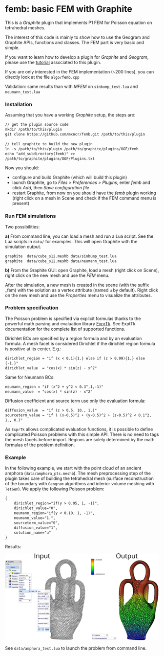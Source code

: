 # femb: basic FEM with Graphite

This is a *Graphite* plugin that implements P1 FEM for Poisson equation on tetrahedral meshes.

The interest of this code is mainly to show how to use the Geogram and Graphite
APIs, functions and classes. The FEM part is very basic and simple.

If you want to learn how to develop a plugin for *Graphite* and *Geogram*, please use the
[tutorial](docs/tutorial.md) associated to this plugin.

If you are only interested in the FEM implementation (~200 lines), you can directly look 
at the file `algo/femb.cpp`

Validation: same results than with *MFEM* on `sinbump_test.lua` and `neumann_test.lua`

### Installation

Assuming that you have a working *Graphite* setup, the steps are:

    // get the plugin source code
    mkdir /path/to/this/plugin
    git clone https://github.com/mxncr/femb.git /path/to/this/plugin

    // tell graphite to build the new plugin
    ln -s /path/to/this/plugin /path/to/graphite/plugins/OGF/femb
    echo "add_subdirectory(femb)" >> /path/to/graphite/plugins/OGF/Plugins.txt

Now you should:
- configure and build Graphite (which will build this plugin)
- launch Graphite, go to *Files > Preferences > Plugins*, enter *femb* and click *Add*, then *Save configuration file*
- restart Graphite, from now on you should have the *femb* plugin working (right click on a mesh in Scene and check if the FEM command menu is present)

### Run FEM simulations

Two possibilities:

**a)** From command line, you can load a mesh and run a Lua script. See the Lua scripts in `data/` for examples. This will open Graphite with the simulation output.

    graphite  data/cube_s12.meshb data/sinbump_test.lua 
    graphite  data/cube_s12.meshb data/neumann_test.lua 

**b)** From the Graphite GUI: open Graphite, load a mesh (right click on Scene), right click on the new mesh
and use the *FEM* menu.

After the simulation, a new mesh is created in the scene (with the suffix \_fem) with the solution as a vertex attribute (named `u` by default). Right click
on the new mesh and use the *Properties* menu to visualize the attributes.

### Problem specification

The Poisson problem is specified via explicit formulas thanks to the powerful math parsing and
evaluation library [ExprTk](https://github.com/ArashPartow/exprtk). See ExptTk documentation for
the complete list of supported functions.

Dirichlet BCs are specified by a region formula and by an evaluation formula. A mesh facet is considered Dirichlet if the 
dirichlet region formula is positive at its center. E.g.:

    dirichlet_region = "if (x < 0.1){1.} else if (z > 0.99){1.} else {-1.}"
    dirichlet_value  = "cos(x) * sin(z) - x^2"

Same for Neumann BCs:

    neumann_region = "if (x^2 + y^2 < 0.3^,1,-1)"
    neumann_value  = "cos(x) * sin(z) - x^2"

Diffusion coefficient and source term use only the evaluation formula:

    diffusion_value  = "if (z > 0.5, 10., 1.)"
    sourceterm_value = "if ( (x-0.5)^2 + (y-0.5)^2 + (z-0.5)^2 < 0.1^2, 1., 0.)"

As `ExprTk` allows complicated evaluation functions, it is possible to define
complicated Poisson problems with this simple API.  There is no need to tags the
mesh facets before import. Regions are solely determined by the math formulas of the
problem definition.

### Example

In the following example, we start with the point cloud of an ancient amphora (`data/amphora_pts.meshb`).
The mesh preprocessing step of the plugin takes care of building the tetrahedral mesh (surface reconstruction
of the boundary with `Geogram` algorithms and interior volume meshing with `TetGen`).  We apply the following Poisson problem:

    {
        dirichlet_region="if(y > 0.95, 1, -1)", 
        dirichlet_value="0", 
        neumann_region="if(y < 0.10, 1, -1)",
        neumann_value="1.", 
        sourceterm_value="0", 
        diffusion_value="1", 
        solution_name="u"
    }

Results:

[<img src="docs/img/amphora_both.png">](docs/img/amphora_both.png)

See `data/amphora_test.lua` to launch the problem from command line.


